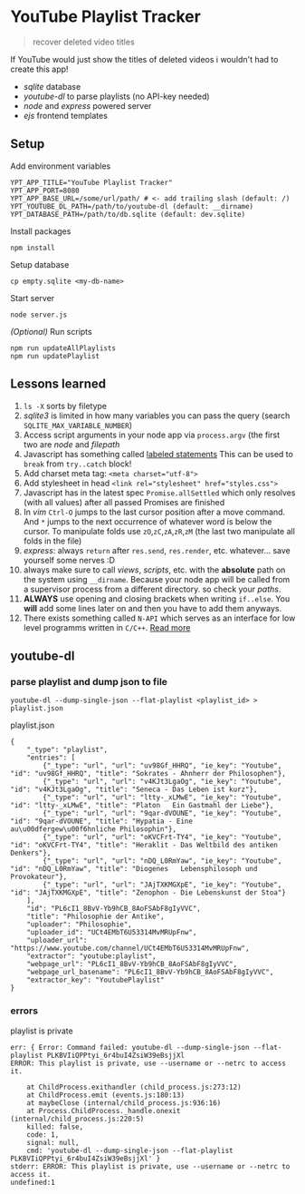 # YouTube Playlist Tracker
> recover deleted video titles

If YouTube would just show the titles of deleted videos i wouldn't had to create this app!

- *sqlite* database
- *youtube-dl* to parse playlists (no API-key needed)
- *node* and *express* powered server
- *ejs* frontend templates

## Setup

Add environment variables

    YPT_APP_TITLE="YouTube Playlist Tracker"
    YPT_APP_PORT=8080
    YPT_APP_BASE_URL=/some/url/path/ # <- add trailing slash (default: /)
    YPT_YOUTUBE_DL_PATH=/path/to/youtube-dl (default: __dirname)
    YPT_DATABASE_PATH=/path/to/db.sqlite (default: dev.sqlite)

Install packages 

    npm install

Setup database

    cp empty.sqlite <my-db-name>

Start server 

    node server.js

*(Optional)* Run scripts

    npm run updateAllPlaylists
    npm run updatePlaylist

## Lessons learned

1. `ls -X` sorts by filetype 
2. *sqlite3* is limited in how many variables you can pass the query (search `SQLITE_MAX_VARIABLE_NUMBER`)
3. Access script arguments in your node app via `process.argv` (the first two are *node* and *filepath*
4. Javascript has something called [labeled statements](!https://developer.mozilla.org/en-US/docs/Web/JavaScript/Reference/Statements/label)
  This can be used to `break` from `try..catch` block!
5. Add charset meta tag: `<meta charset="utf-8">`
6. Add stylesheet in head `<link rel="stylesheet" href="styles.css">`
7. Javascript has in the latest spec `Promise.allSettled` which only resolves (with all values) after all passed Promises are finished
8. In *vim* `Ctrl-O` jumps to the last cursor position after a move command. 
  And `*` jumps to the next occurrence of whatever word is below the cursor. 
  To manipulate folds use `zO`,`zC`,`zA`,`zR`,`zM` (the last two manipulate all folds in the file)
9. *express*: always `return` after `res.send`, `res.render`, etc. whatever... save yourself some nerves :D
10. always make sure to call *views*, *scripts*, etc. with the **absolute** path on the system using `__dirname`.
  Because your node app will be called from a supervisor process from a different directory. so check your *paths*.
11. **ALWAYS** use opening and closing brackets when writing `if..else`. You **will** add some lines later on and then you have to add them anyways.
12. There exists something called `N-API` which serves as an interface for low level programms written in `C/C++`. [Read more](https://medium.com/jspoint/a-simple-guide-to-load-c-c-code-into-node-js-javascript-applications-3fcccf54fd32)

## youtube-dl

### parse playlist and dump json to file

    youtube-dl --dump-single-json --flat-playlist <playlist_id> > playlist.json

playlist.json

    {
        "_type": "playlist",
        "entries": [
            {"_type": "url", "url": "uv98Gf_HHRQ", "ie_key": "Youtube", "id": "uv98Gf_HHRQ", "title": "Sokrates - Ahnherr der Philosophen"},
            {"_type": "url", "url": "v4KJt3LgaOg", "ie_key": "Youtube", "id": "v4KJt3LgaOg", "title": "Seneca - Das Leben ist kurz"},
            {"_type": "url", "url": "ltty-_xLMwE", "ie_key": "Youtube", "id": "ltty-_xLMwE", "title": "Platon   Ein Gastmahl der Liebe"},
            {"_type": "url", "url": "9qar-dVOUNE", "ie_key": "Youtube", "id": "9qar-dVOUNE", "title": "Hypatia - Eine au\u00dfergew\u00f6hnliche Philosophin"},
            {"_type": "url", "url": "oKVCFrt-TY4", "ie_key": "Youtube", "id": "oKVCFrt-TY4", "title": "Heraklit - Das Weltbild des antiken Denkers"},
            {"_type": "url", "url": "nDQ_L0RmYaw", "ie_key": "Youtube", "id": "nDQ_L0RmYaw", "title": "Diogenes   Lebensphilosoph und Provokateur"},
            {"_type": "url", "url": "JAjTXKMGXpE", "ie_key": "Youtube", "id": "JAjTXKMGXpE", "title": "Zenophon - Die Lebenskunst der Stoa"}
        ],
        "id": "PL6cI1_8BvV-Yb9hCB_8AoFSAbF8gIyVVC",
        "title": "Philosophie der Antike",
        "uploader": "Philosophie",
        "uploader_id": "UCt4EMbT6U53314MvMRUpFnw",
        "uploader_url": "https://www.youtube.com/channel/UCt4EMbT6U53314MvMRUpFnw",
        "extractor": "youtube:playlist",
        "webpage_url": "PL6cI1_8BvV-Yb9hCB_8AoFSAbF8gIyVVC",
        "webpage_url_basename": "PL6cI1_8BvV-Yb9hCB_8AoFSAbF8gIyVVC",
        "extractor_key": "YoutubePlaylist"
    }

### errors

playlist is private

    err: { Error: Command failed: youtube-dl --dump-single-json --flat-playlist PLKBVIiQPPtyi_6r4buI4ZsiW39eBsjjXl
    ERROR: This playlist is private, use --username or --netrc to access it.

        at ChildProcess.exithandler (child_process.js:273:12)
        at ChildProcess.emit (events.js:180:13)
        at maybeClose (internal/child_process.js:936:16)
        at Process.ChildProcess._handle.onexit (internal/child_process.js:220:5)
        killed: false,
        code: 1,
        signal: null,
        cmd: 'youtube-dl --dump-single-json --flat-playlist PLKBVIiQPPtyi_6r4buI4ZsiW39eBsjjXl' }
    stderr: ERROR: This playlist is private, use --username or --netrc to access it.
    undefined:1

